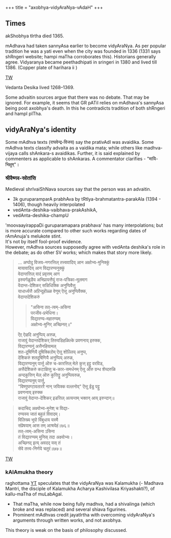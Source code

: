 +++
title = "axobhya-vidyAraNya-vAdaH"
+++

## Times
akShobhya tIrtha died 1365.  

mAdhava had taken sannyAsa earlier to become vidyAraNya. As per popular tradition he was a yati even when the city was founded in 1336 (1331 says shRngeri website; hampi maTha corroborates this). Historians generally agree. Vidyaranya became peethadhipati in sringeri in 1380 and lived till 1386. (Copper plate of harihara ii )

[TW](https://www.youtube.com/watch?v=p8ydHwt6kHQ)

Vedanta Desika lived 1268–1369.

Some advaitin sources argue that there was no debate. That may be ignored. For example, it seems that GR pATil relies on mAdhava's sannyAsa being post axobhya's death. In this he contradicts tradition of both shRngeri and hampI pITha. 


## vidyAraNya's identity

Some mAdhva texts (राघवेन्द्र-विजय) say the prativAdI was avaidika. Some mAdhva texts classify advaita as a vaidika mata; while others like madhva-vijaya calls shAnkara-s avaidikas. Further, it is said explained by commenters as applicable to shAnkaras. A commentator clarifies  - "मायि-भिक्षुम्"। 


### श्रीवैष्णव-स्रोतांसि
Medieval shrIvaiShNava sources say that the person was an advaitin.  

- 3k guruparamparA prabhAva by tRtIya-brahmatantra-parakAla (1394 - 1406), though heavily interpolated 
- vedAnta-deshika-vaibhava-prakAshikA, 
- vedAnta-deshika-champU

'moovaayirappaDi guruparamapara prabhava' has many interpolations; but is more accurate compared to other such works regarding dates of rAmAnuja's melukote stint.  
It's not by itself fool-proof evidence.  
However, mAdhva sources supposedly agree with vedAnta deshika's role in the debate; as do other SV works; which makes that story more likely.

> … अप्पोदु विजय-नगरत्तिल् तत्त्ववादिय् आन अक्षोभ्य-मुनिक्कुं  
मायावादिय् आन विद्यारण्यनुक्कुं  
वेदान्तत्तिल् वादं प्रवृत्तम् आग  
इरुवर्गळुडैय अभिप्रायत्तैयुं राज-पत्रिका-मूलमाग  
वॆदान्त-देशिकर् सन्निधिक्कि अनुप्पिवैत्तु  
याधार्ध्यत्तै अऱिन्दुहॊळ्ळ वेणुम् ऎऩ्ऱु अनुप्पिवैक्क,  
वेदान्तदॆशिकरुं 
> 
>>  "असिना तत्-त्वम्-असिना  
परजीव-प्रभेधिना।  
विद्यारण्य-महारण्यम्  
अक्षोभ्य-मुनिर् अच्छिनत्॥" 
> 
> ऎऱ् ऐऴदि अनुप्पिय् अरुळ,  
राजावुं वेदान्तदेशिकर् तिरुवडिहळिल्के प्रवणनाय् इरुक्क,  
विद्यारण्यनुं अत्तैनहियामल्  
शत-दूषिणियै दूषिक्किऱोम् ऎऩ्ऱु शॊल्लिय् अनुप्प,  
देशिकरुं शतदूषिणियै अनुप्पिय् अरुळ,  
विद्यारण्यनुम् पार्त्तु ऒरु च-कारत्तिल् मेले कुत्त् इट्टु वरविड,  
अत्तैदेशिकरुं कटाक्षित्तु च-कार-समर्धनम् ऎऩ्ऱु ऒरु ग्रन्ध शॆय्दरुळि  
अन्दकुत्तिन् मेल् ऒरु कुत्तिट्टु अनुप्पियरुळ,  
विद्यारण्यनुम् पार्त्तु,  
"विष्णुघण्टावताररै नान् जयिक्क वल्लनोव्" ऎऩ्ऱु ईडु पट्टु  
प्रवणनाय् इरुक्क  
राजावुं वेदान्त-देशिकर् इडत्तिल् अत्यन्तम् भक्तन् आय् इरुन्दान्॥   

> कदाचिद् अक्ष्योभ्य-मुनेश् च विद्या-  
रण्यस्य जातं बहुलं विवादम्।  
विलिख्य भूपो विबुधाय यस्मै  
संप्रेषयाम् आस तम् आश्रयेहं॥७६॥  
तत्-त्वम्-असिना ऽसिना  
तं विद्यारण्यम् मुनिस् तदा अक्ष्योभ्यः।  
अच्छिनद् इत्य् अवदद् यस् तं  
सेवे तत्त्व-निर्णये चतुरं॥७७॥



[TW](https://www.youtube.com/watch?v=5tgqFJ1aFho)

### kAlAmukha theory
raghottama [YT](https://www.youtube.com/watch?v=uv7eNm7vDMs) speculates that the vidyAraNya was Kalamukha (- Madhava Mantri, the disciple of Kalamukha Acharya Kashivilasa Kriyashakti?), of kallu-maTha of muLabAgal. 

- That maTha, while now being fully madhva, had a shivalinga (which broke and was replaced) and several shiava figurines. 
- Prominent mAdhvas credit jayatIrtha with overcoming vidyAraNya's arguments through written works, and not axobhya.

This theory is weak on the basis of philosophy discussed.